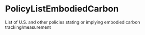 # PolicyListEmbodiedCarbon
List of U.S. and other policies stating or implying embodied carbon tracking/measurement
